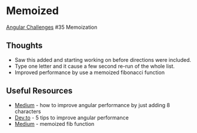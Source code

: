 # Memoized

[Angular Challenges](https://github.com/tomalaforge/angular-challenges/commit/ea7eee2d4a2608e89529141403a0fce070f97b5c) #35 Memoization

## Thoughts

- Saw this added and starting working on before directions were included.
- Type one letter and it cause a few second re-run of the whole list.  
- Improved performance by use a memoized fibonacci function

## Useful Resources

- [Medium](https://medium.com/angular-in-depth/how-to-improve-angular-performance-by-just-adding-just-8-characters-877bde708ddd) - how to improve angular performance by just adding 8 characters
- [Dev.to](https://dev.to/bitovi/5-tips-to-improve-angular-performance-360h) - 5 tips to improve angular performance
- [Medium](https://medium.com/codex/fibonacci-sequence-javascript-recursion-memoization-74d997900ff8) - memoized fib function